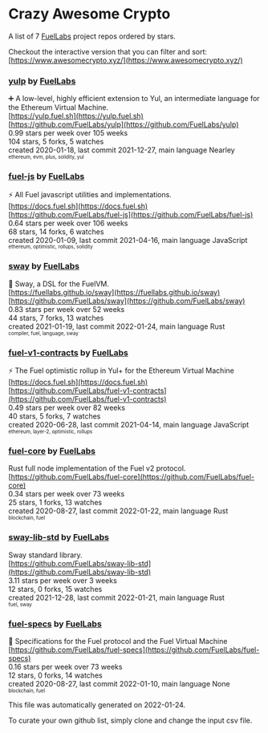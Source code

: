 # Crazy Awesome Crypto
A list of 7 [FuelLabs](https://github.com/FuelLabs) project repos ordered by stars.  

Checkout the interactive version that you can filter and sort: 
[https://www.awesomecrypto.xyz/](https://www.awesomecrypto.xyz/)  


### [yulp](https://github.com/FuelLabs/yulp) by [FuelLabs](https://github.com/FuelLabs)  
➕ A low-level, highly efficient extension to Yul, an intermediate language for the Ethereum Virtual Machine.  
[https://yulp.fuel.sh](https://yulp.fuel.sh)  
[https://github.com/FuelLabs/yulp](https://github.com/FuelLabs/yulp)  
0.99 stars per week over 105 weeks  
104 stars, 5 forks, 5 watches  
created 2020-01-18, last commit 2021-12-27, main language Nearley  
<sub><sup>ethereum, evm, plus, solidity, yul</sup></sub>


### [fuel-js](https://github.com/FuelLabs/fuel-js) by [FuelLabs](https://github.com/FuelLabs)  
⚡ All Fuel javascript utilities and implementations.  
[https://docs.fuel.sh](https://docs.fuel.sh)  
[https://github.com/FuelLabs/fuel-js](https://github.com/FuelLabs/fuel-js)  
0.64 stars per week over 106 weeks  
68 stars, 14 forks, 6 watches  
created 2020-01-09, last commit 2021-04-16, main language JavaScript  
<sub><sup>ethereum, optimistic, rollups, solidity</sup></sub>


### [sway](https://github.com/FuelLabs/sway) by [FuelLabs](https://github.com/FuelLabs)  
🌴 Sway, a DSL for the FuelVM.  
[https://fuellabs.github.io/sway](https://fuellabs.github.io/sway)  
[https://github.com/FuelLabs/sway](https://github.com/FuelLabs/sway)  
0.83 stars per week over 52 weeks  
44 stars, 7 forks, 13 watches  
created 2021-01-19, last commit 2022-01-24, main language Rust  
<sub><sup>compiler, fuel, language, sway</sup></sub>


### [fuel-v1-contracts](https://github.com/FuelLabs/fuel-v1-contracts) by [FuelLabs](https://github.com/FuelLabs)  
⚡ The Fuel optimistic rollup in Yul+ for the Ethereum Virtual Machine  
[https://docs.fuel.sh](https://docs.fuel.sh)  
[https://github.com/FuelLabs/fuel-v1-contracts](https://github.com/FuelLabs/fuel-v1-contracts)  
0.49 stars per week over 82 weeks  
40 stars, 5 forks, 7 watches  
created 2020-06-28, last commit 2021-04-14, main language JavaScript  
<sub><sup>ethereum, layer-2, optimistic, rollups</sup></sub>


### [fuel-core](https://github.com/FuelLabs/fuel-core) by [FuelLabs](https://github.com/FuelLabs)  
Rust full node implementation of the Fuel v2 protocol.  
[https://github.com/FuelLabs/fuel-core](https://github.com/FuelLabs/fuel-core)  
0.34 stars per week over 73 weeks  
25 stars, 1 forks, 13 watches  
created 2020-08-27, last commit 2022-01-22, main language Rust  
<sub><sup>blockchain, fuel</sup></sub>


### [sway-lib-std](https://github.com/FuelLabs/sway-lib-std) by [FuelLabs](https://github.com/FuelLabs)  
Sway standard library.  
[https://github.com/FuelLabs/sway-lib-std](https://github.com/FuelLabs/sway-lib-std)  
3.11 stars per week over 3 weeks  
12 stars, 0 forks, 15 watches  
created 2021-12-28, last commit 2022-01-21, main language Rust  
<sub><sup>fuel, sway</sup></sub>


### [fuel-specs](https://github.com/FuelLabs/fuel-specs) by [FuelLabs](https://github.com/FuelLabs)  
📝 Specifications for the Fuel protocol and the Fuel Virtual Machine  
[https://github.com/FuelLabs/fuel-specs](https://github.com/FuelLabs/fuel-specs)  
0.16 stars per week over 73 weeks  
12 stars, 0 forks, 14 watches  
created 2020-08-27, last commit 2022-01-10, main language None  
<sub><sup>blockchain, fuel</sup></sub>


This file was automatically generated on 2022-01-24.  

To curate your own github list, simply clone and change the input csv file.  